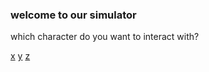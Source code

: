 ### welcome to our simulator

which character do you want to interact with?

[x](X/meet.md)
[y](Y/meety.md)
[z](Z/meetz.md)
